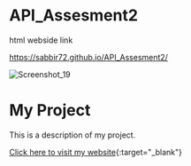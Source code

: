 # API_Assesment2

html webside link

https://sabbir72.github.io/API_Assesment2/


![Screenshot_19](https://github.com/sabbir72/API_Assesment2/assets/73008358/7808f9c6-dd32-4489-947e-c70fb83cd27d)


# My Project

This is a description of my project.

[Click here to visit my website](https://sabbir72.github.io/API_Assesment2/){:target="_blank"}
